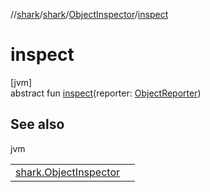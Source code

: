 //[shark](../../../index.md)/[shark](../index.md)/[ObjectInspector](index.md)/[inspect](inspect.md)

# inspect

[jvm]\
abstract fun [inspect](inspect.md)(reporter: [ObjectReporter](../-object-reporter/index.md))

## See also

jvm

| | |
|---|---|
| [shark.ObjectInspector](index.md) |  |
